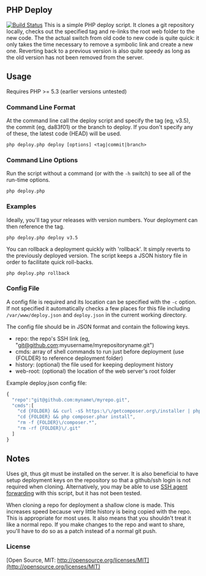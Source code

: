 ## PHP Deploy 
[![Build Status](https://travis-ci.org/firelit/phpdeploy.png?branch=master)](https://travis-ci.org/firelit/phpdeploy)
This is a simple PHP deploy script. It clones a git repository locally, checks out the specified tag and re-links the root web folder to the new code. The the actual switch from old code to new code is quite quick: it only takes the time necessary to remove a symbolic link and create a new one. Reverting back to a previous version is also quite speedy as long as the old version has not been removed from the server.

## Usage
Requires PHP >= 5.3 (earlier versions untested)

### Command Line Format
At the command line call the deploy script and specify the tag (eg, v3.5), the commit (eg, da83f01) or the branch to deploy. If you don't specify any of these, the latest code (HEAD) will be used.

`php deploy.php deploy [options] <tag|commit|branch>`

### Command Line Options
Run the script without a command (or with the `-h` switch) to see all of the run-time options.

`php deploy.php`

### Examples
Ideally, you'll tag your releases with version numbers. Your deployment can then reference the tag.

`php deploy.php deploy v3.5`

You can rollback a deployment quickly with 'rollback'. It simply reverts to the previously deployed version. The script keeps a JSON history file in order to facilitate quick roll-backs.

`php deploy.php rollback`

### Config File
A config file is required and its location can be specified with the `-c` option. If not specified it automatically checks a few places for this file including `/var/www/deploy.json` and `deploy.json` in the current working directory.

The config file should be in JSON format and contain the following keys.
- repo: the repo's SSH link (eg, "git@github.com:myusername/myrepositoryname.git")
- cmds: array of shell commands to run just before deployment (use {FOLDER} to reference deployment folder)
- history: (optional) the file used for keeping deployment history
- web-root: (optional) the location of the web server's root folder

Example deploy.json config file:
```js
{
  "repo":"git@github.com:myname\/myrepo.git",
  "cmds":[
    "cd {FOLDER} && curl -sS https:\/\/getcomposer.org\/installer | php",
    "cd {FOLDER} && php composer.phar install",
    "rm -f {FOLDER}\/composer.*",
    "rm -rf {FOLDER}\/.git"
  ]
}
```

## Notes
Uses git, thus git must be installed on the server. It is also beneficial to have setup deployment keys on the repository so that a github/ssh login is not required when cloning. Alternatively, you may be able to use [SSH agent forwarding](https://help.github.com/articles/using-ssh-agent-forwarding) with this script, but it has not been tested.

When cloning a repo for deployment a shallow clone is made. This increases speed because very little history is being copied with the repo. This is appropriate for most uses. It also means that you shouldn't treat it like a normal repo. If you make changes to the repo and want to share, you'll have to do so as a patch instead of a normal git push.

### License

[Open Source, MIT: http://opensource.org/licenses/MIT](http://opensource.org/licenses/MIT)
